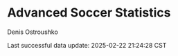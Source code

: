 # Advanced Soccer Statistics
Denis Ostroushko

<!-- gfm -->

Last successful data update: 2025-02-22 21:24:28 CST
